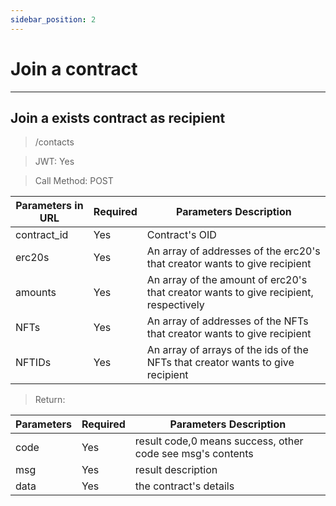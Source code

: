 ```yaml
---
sidebar_position: 2
---
```


# Join a contract
___
## Join a exists contract as recipient
> /contacts

> JWT: Yes

> Call Method: POST

| Parameters in URL | Required |  Parameters Description|
| ------------- | ------------- |--------|
| contract_id  | Yes  | Contract's OID  |
| erc20s  | Yes  | An array of addresses of the erc20's that creator wants to give recipient |
| amounts  | Yes  |An array of the amount of erc20's that creator wants to give recipient, respectively |
| NFTs  | Yes  |  An array of addresses of the NFTs that creator wants to give recipient  |
| NFTIDs  | Yes  |  An array of arrays of the ids of the NFTs that creator wants to give recipient  |

> Return:

| Parameters  | Required |  Parameters Description|
| ------------- | ------------- |--------|
| code  | Yes  |  result code,0 means success, other code see msg's contents  |
| msg  | Yes  | result description   |
| data  | Yes  | the contract's details |
